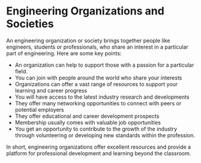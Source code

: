 # Engineering Organizations and Societies

An engineering organization or society brings together people like engineers, students or professionals, who share an interest in a particular part of engineering. Here are some key points:

* An organization can help to support those with a passion for a particular field.
* You can join with people around the world who share your interests
* Organizations can offer a vast range of resources to support your learning and career progress
* You will have access to the latest industry research and developments
* They offer many networking opportunities to connect with peers or potential employers
* They offer educational and career development prospects 
* Membership usually comes with valuable job opportunities
* You get an opportunity to contribute to the growth of the industry through volunteering or developing new standards within the profession.

In short, engineering organizations offer excellent resources and provide a platform for professional development and learning beyond the classroom.
